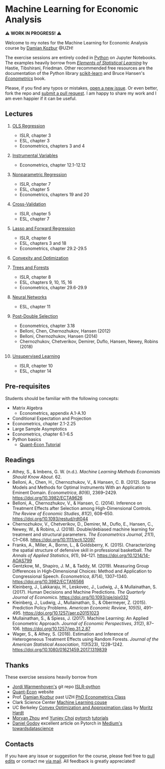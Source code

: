 # Machine Learning for Economic Analysis

⚠️ **WORK IN PROGRESS!** ⚠️

Welcome to my notes for the Machine Learning for Economic Analysis course by [Damian Kozbur](https://www.econ.uzh.ch/en/people/faculty/kozbur.html) @UZH!

The exercise sessions are entirely coded in [Python](https://www.python.org/downloads/) on Jupyter Notebooks. The examples heavily borrow from [*Elements of Statistical Learning*](https://hastie.su.domains/Papers/ESLII.pdf) by Hastie, Tibshirani, Friedman. Other recommended free resources are the documentation of the Python library [scikit-learn](https://scikit-learn.org/) and Bruce Hansen's [*Econometrics*](https://www.ssc.wisc.edu/~bhansen/econometrics/) book.

Please, if you find any typos or mistakes, [open a new issue](https://help.github.com/articles/creating-an-issue/). Or even better, fork the repo and [submit a pull request](https://help.github.com/articles/creating-a-pull-request-from-a-fork/). I am happy to share my work and I am even happier if it can be useful.



## Lectures

1. [OLS Regression](https://matteocourthoud.github.io/course/ml-econ/01_regression/)
   - ISLR, chapter 3
   - ESL, chapter 3
   - Econometrics, chapters 3 and 4

2. [Instrumental Variables](https://matteocourthoud.github.io/course/ml-econ/02_iv/)
   - Econometrics, chapter 12.1-12.12

3. [Nonparametric Regression](https://matteocourthoud.github.io/course/ml-econ/03_nonparametric/)
   - ISLR, chapter 7
   - ESL, chapter 5
   - Econometrics, chapters 19 and 20

4. [Cross-Validation](https://matteocourthoud.github.io/course/ml-econ/04_crossvalidation/)
   - ISLR, chapter 5
   - ESL, chapter 7

5. [Lasso and Forward Regression](https://matteocourthoud.github.io/course/ml-econ/05_regularization/)
   - ISLR, chapter 6
   - ESL, chapters 3 and 18
   - Econometrics, chapter 29.2-29.5

6. [Convexity and Optimization](https://matteocourthoud.github.io/course/ml-econ/06_convexity/)

7. [Trees and Forests](https://matteocourthoud.github.io/course/ml-econ/07_trees/)
   - ISLR, chapter 8
   - ESL, chapters 9, 10, 15, 16
   - Econometrics, chapter 29.6-29.9

8. [Neural Networks](https://matteocourthoud.github.io/course/ml-econ/08_neuralnets/)
   - ESL, chapter 11

9. [Post-Double Selection](https://matteocourthoud.github.io/course/ml-econ/09_postdoubleselection/)

  	- Econometrics, chapter 3.18
  	- Belloni, Chen, Chernozhukov, Hansen (2012)
  	- Belloni, Chernozhukov, Hansen (2014)
  	- Chernozhukov, Chetverikov, Demirer, Duflo, Hansen, Newey, Robins (2018)

10. [Unsupervised Learning](https://matteocourthoud.github.io/course/ml-econ/10-unsupervised/)

  	- ISLR, chapter 10
  	- ESL, chapter 14



## Pre-requisites

Students should be familiar with the following concepts:

-  Matrix Algebra
   - Econometrics, appendix A.1-A.10
-  Conditional Expectation and Projection
 -  Econometrics, chapter 2.1-2.25
-  Large Sample Asymptotics
 -  Econometrics, chapter 6.1-6.5
-  Python basics
   - [Quant-Econ Tutorial](https://python.quantecon.org/index_learning_python.html)




## Readings

- Athey, S., & Imbens, G. W. (n.d.). *Machine Learning Methods Economists Should Know About*. 62.
- Belloni, A., Chen, H., Chernozhukov, V., & Hansen, C. B. (2012). Sparse Models and Methods for Optimal Instruments With an Application to Eminent Domain. *Econometrica*, *80*(6), 2369–2429. https://doi.org/10.3982/ECTA9626
- Belloni, A., Chernozhukov, V., & Hansen, C. (2014). Inference on Treatment Effects after Selection among High-Dimensional Controls. *The Review of Economic Studies*, *81*(2), 608–650. https://doi.org/10.1093/restud/rdt044
- Chernozhukov, V., Chetverikov, D., Demirer, M., Duflo, E., Hansen, C., Newey, W., & Robins, J. (2018). Double/debiased machine learning for treatment and structural parameters. *The Econometrics Journal*, *21*(1), C1–C68. https://doi.org/10.1111/ectj.12097
- Franks, A., Miller, A., Bornn, L., & Goldsberry, K. (2015). Characterizing the spatial structure of defensive skill in professional basketball. *The Annals of Applied Statistics*, *9*(1), 94–121. https://doi.org/10.1214/14-AOAS799
- Gentzkow, M., Shapiro, J. M., & Taddy, M. (2019). Measuring Group Differences in High‐Dimensional Choices: Method and Application to Congressional Speech. *Econometrica*, *87*(4), 1307–1340. https://doi.org/10.3982/ECTA16566
- Kleinberg, J., Lakkaraju, H., Leskovec, J., Ludwig, J., & Mullainathan, S. (2017). Human Decisions and Machine Predictions. *The Quarterly Journal of Economics*. https://doi.org/10.1093/qje/qjx032
- Kleinberg, J., Ludwig, J., Mullainathan, S., & Obermeyer, Z. (2015). Prediction Policy Problems. *American Economic Review*, *105*(5), 491–495. https://doi.org/10.1257/aer.p20151023
- Mullainathan, S., & Spiess, J. (2017). Machine Learning: An Applied Econometric Approach. *Journal of Economic Perspectives*, *31*(2), 87–106. https://doi.org/10.1257/jep.31.2.87
- Wager, S., & Athey, S. (2018). Estimation and Inference of Heterogeneous Treatment Effects using Random Forests. *Journal of the American Statistical Association*, *113*(523), 1228–1242. https://doi.org/10.1080/01621459.2017.1319839



## Thanks

These exercise sessions heavily borrow from

- [Jordi Warmenhoven's](https://github.com/JWarmenhoven) git repo [ISLR-python](https://github.com/JWarmenhoven/ISLR-python)
- [Quant-Econ](https://quantecon.org/python-lectures/) website
- Prof. [Damian Kozbur](https://www.econ.uzh.ch/en/people/faculty/kozbur.html) past UZH [PhD Econometrics Class](https://matteocourthoud.github.io/econometrics/)
- Clark Science Center [Machine Learning couse](http://www.science.smith.edu/~jcrouser/SDS293/)
- UC Berkeley [Convex Optimization and Approximation class](https://ee227c.github.io/) by [Moritz Hardt](http://mrtz.org/)
- [Morvan Zhou](https://github.com/MorvanZhou/) and [Yunjey Choi](https://github.com/yunjey/) [pytorch](https://github.com/MorvanZhou/PyTorch-Tutorial) [tutorials](https://github.com/yunjey/pytorch-tutorial)
- [Daniel Godoy](https://medium.com/@dvgodoy) excellent article on Pytorch in [Medium's towardsdatascience](https://towardsdatascience.com/understanding-pytorch-with-an-example-a-step-by-step-tutorial-81fc5f8c4e8e)



## Contacts

If you have any issue or suggestion for the course, please feel free to [pull edits](https://github.com/matteocourthoud/Machine-Learning-for-Economic-Analysis-2020/pulls) or contact me [via mail](mailto:matteo.courthoud@uzh.ch). All feedback is greatly appreciated!